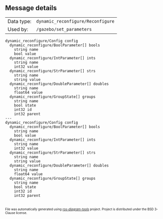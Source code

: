 <!--
File was automatically generated using 'ros-diagram-tools' project.
Project is distributed under the BSD 3-Clause license.
-->


## Message details

|     |     |
| --- | --- |
| Data type: | `dynamic_reconfigure/Reconfigure` |
| Used by: | `/gazebo/set_parameters` |

```
dynamic_reconfigure/Config config
  dynamic_reconfigure/BoolParameter[] bools
    string name
    bool value
  dynamic_reconfigure/IntParameter[] ints
    string name
    int32 value
  dynamic_reconfigure/StrParameter[] strs
    string name
    string value
  dynamic_reconfigure/DoubleParameter[] doubles
    string name
    float64 value
  dynamic_reconfigure/GroupState[] groups
    string name
    bool state
    int32 id
    int32 parent
---
dynamic_reconfigure/Config config
  dynamic_reconfigure/BoolParameter[] bools
    string name
    bool value
  dynamic_reconfigure/IntParameter[] ints
    string name
    int32 value
  dynamic_reconfigure/StrParameter[] strs
    string name
    string value
  dynamic_reconfigure/DoubleParameter[] doubles
    string name
    float64 value
  dynamic_reconfigure/GroupState[] groups
    string name
    bool state
    int32 id
    int32 parent

```


</br>
<font size="1">
File was automatically generated using <a href="https://github.com/anetczuk/ros-diagram-tools"><i>ros-diagram-tools</i></a> project.
Project is distributed under the BSD 3-Clause license.
</font>
